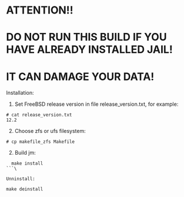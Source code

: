 # ATTENTION!!

# DO NOT RUN THIS BUILD IF YOU HAVE ALREADY INSTALLED JAIL!
# IT CAN DAMAGE YOUR DATA!


Installation:
1. Set FreeBSD release version in file release_version.txt, for example:
```
# cat release_version.txt
12.2
```
2. Choose zfs or ufs filesystem:
```
# cp makefile_zfs Makefile
```
2. Build jm:
```
  make install
```\

Unninstall:

make deinstall
